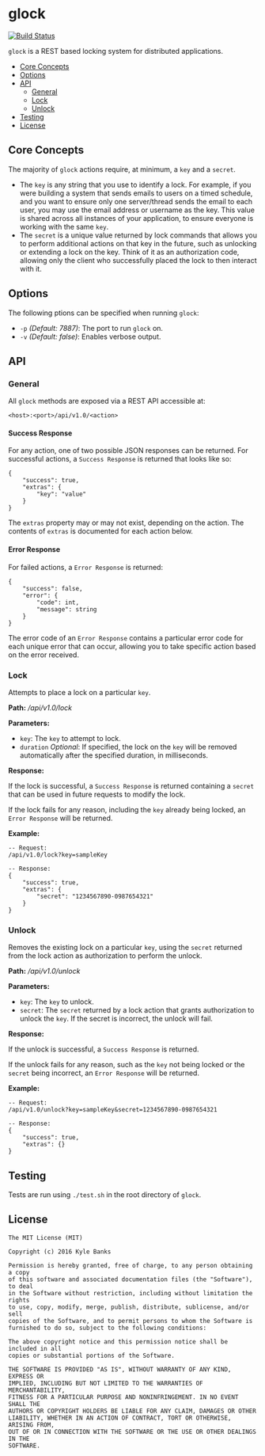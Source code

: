 # glock

[![Build Status](https://travis-ci.org/KyleBanks/glock.svg?branch=master)](https://travis-ci.org/KyleBanks/glock)

`glock` is a REST based locking system for distributed applications.

- [Core Concepts](#core-concepts)
- [Options](#options)
- [API](#api)
    - [General](#general)
    - [Lock](#lock)
    - [Unlock](#unlock)
- [Testing](#testing)
- [License](#license)

## Core Concepts

The majority of `glock` actions require, at minimum, a `key` and a `secret`.
- The `key` is any string that you use to identify a lock. For example, if you were building a system that sends emails to users on a timed schedule, and you want to ensure only one server/thread sends the email to each user, you may use the email address or username as the key. This value is shared across all instances of your application, to ensure everyone is working with the same `key`.
- The `secret` is a unique value returned by lock commands that allows you to perform additional actions on that key in the future, such as unlocking or extending a lock on the key. Think of it as an authorization code, allowing only the client who successfully placed the lock to then interact with it.

## Options

The following ptions can be specified when running `glock`:

- `-p` *(Default: 7887)*: The port to run `glock` on.
- `-v` *(Default: false)*: Enables verbose output.

## API

### General

All `glock` methods are exposed via a REST API accessible at:

```
<host>:<port>/api/v1.0/<action>
```

#### Success Response

For any action, one of two possible JSON responses can be returned. For successful actions, a `Success Response` is returned that looks like so:

```
{
    "success": true,
    "extras": {
        "key": "value"
    }
}
```
The `extras` property may or may not exist, depending on the action. The contents of `extras` is documented for each action below.

#### Error Response

For failed actions, a `Error Response` is returned:

```
{
    "success": false,
    "error": {
        "code": int,
        "message": string
    }
}
```

The error code of an `Error Response` contains a particular error code for each unique error that can occur, allowing you to take specific action based on the error received.

### Lock

Attempts to place a lock on a particular `key`.

**Path:** */api/v1.0/lock*

**Parameters:**
- `key`: The `key` to attempt to lock.
- `duration` *Optional*:  If specified, the lock on the `key` will be removed automatically after the specified duration, in milliseconds.

**Response:**

If the lock is successful, a `Success Response` is returned containing a `secret` that can be used in future requests to modify the lock.

If the lock fails for any reason, including the `key` already being locked, an `Error Response` will be returned.

**Example:**
```
-- Request:
/api/v1.0/lock?key=sampleKey

-- Response:
{
    "success": true,
    "extras": {
        "secret": "1234567890-0987654321"
    }
}
```

### Unlock

Removes the existing lock on a particular `key`, using the `secret` returned from the lock action as authorization to perform the unlock.

**Path:** */api/v1.0/unlock*

**Parameters:**
- `key`: The `key` to unlock.
- `secret`: The `secret` returned by a lock action that grants authorization to unlock the `key`. If the secret is incorrect, the unlock will fail.

**Response:**

If the unlock is successful, a `Success Response` is returned.

If the unlock fails for any reason, such as the `key` not being locked or the `secret` being incorrect, an `Error Response` will be returned.

**Example:**
```
-- Request:
/api/v1.0/unlock?key=sampleKey&secret=1234567890-0987654321

-- Response:
{
    "success": true,
    "extras": {}
}
```

## Testing

Tests are run using `./test.sh` in the root directory of `glock`.

## License

```
The MIT License (MIT)

Copyright (c) 2016 Kyle Banks

Permission is hereby granted, free of charge, to any person obtaining a copy
of this software and associated documentation files (the "Software"), to deal
in the Software without restriction, including without limitation the rights
to use, copy, modify, merge, publish, distribute, sublicense, and/or sell
copies of the Software, and to permit persons to whom the Software is
furnished to do so, subject to the following conditions:

The above copyright notice and this permission notice shall be included in all
copies or substantial portions of the Software.

THE SOFTWARE IS PROVIDED "AS IS", WITHOUT WARRANTY OF ANY KIND, EXPRESS OR
IMPLIED, INCLUDING BUT NOT LIMITED TO THE WARRANTIES OF MERCHANTABILITY,
FITNESS FOR A PARTICULAR PURPOSE AND NONINFRINGEMENT. IN NO EVENT SHALL THE
AUTHORS OR COPYRIGHT HOLDERS BE LIABLE FOR ANY CLAIM, DAMAGES OR OTHER
LIABILITY, WHETHER IN AN ACTION OF CONTRACT, TORT OR OTHERWISE, ARISING FROM,
OUT OF OR IN CONNECTION WITH THE SOFTWARE OR THE USE OR OTHER DEALINGS IN THE
SOFTWARE.
```
